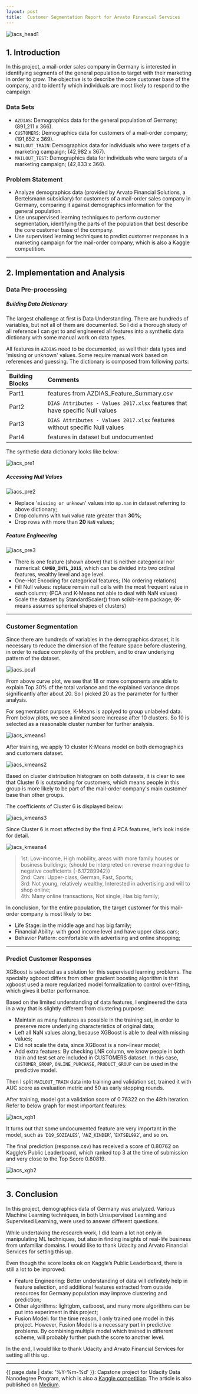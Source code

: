 ```yaml
---
layout: post
title:  Customer Segmentation Report for Arvato Financial Services
---
```


![iacs_head1](https://github.com/tma995/tma995.github.io/raw/master/_posts/img/iacs_head1.png)

## 1. Introduction

In this project, a mail-order sales company in Germany is interested in identifying segments of the general population to target with their marketing in order to grow. The objective is to describe the core customer base of the company, and to identify which individuals are most likely to respond to the campaign.<!-- more -->

### Data Sets
* `AZDIAS`: Demographics data for the general population of Germany; (891,211 x 366).
* `CUSTOMERS`: Demographics data for customers of a mail-order company; (191,652 x 369).
* `MAILOUT_TRAIN`: Demographics data for individuals who were targets of a marketing campaign; (42,982 x 367).
* `MAILOUT_TEST`: Demographics data for individuals who were targets of a marketing campaign; (42,833 x 366).

### Problem Statement
* Analyze demographics data (provided by Arvato Financial Solutions, a Bertelsmann subsidiary) for customers of a mail-order sales company in Germany, comparing it against demographics information for the general population. 
* Use unsupervised learning techniques to perform customer segmentation, identifying the parts of the population that best describe the core customer base of the company.
* Use supervised learning techniques to predict customer responses in a marketing campaign for the mail-order company, which is also a Kaggle competition.

* * *

## 2. Implementation and Analysis

### Data Pre-processing

##### Building Data Dictionary

The largest challenge at first is Data Understanding. There are hundreds of variables, but not all of them are documented. So I did a thorough study of all reference I can get to and engineered all features into a synthetic data dictionary with some manual work on data types. 

All features in `AZDIAS` need to be documented, as well their data types and 'missing or unknown' values. Some require manual work based on references and guessing. The dictionary is composed from following parts:

|Building Blocks|Comments|
|:----|:----------|
|Part1|features from AZDIAS_Feature_Summary.csv|
|Part2|`DIAS Attributes - Values 2017.xlsx` features that have specific Null values|
|Part3|`DIAS Attributes - Values 2017.xlsx` features without specific Null values|
|Part4|features in dataset but undocumented|

The synthetic data dictionary looks like below:

![iacs_pre1](https://github.com/tma995/tma995.github.io/raw/master/_posts/img/iacs_pre1.png)

##### Accessing Null Values

![iacs_pre2](https://github.com/tma995/tma995.github.io/raw/master/_posts/img/iacs_pre2.png)

* Replace '`missing or unknown`' values into `np.nan` in dataset referring to above dictionary;
* Drop columns with `NaN` value rate greater than **30%**;
* Drop rows with more than **20** `NaN` values;

##### Feature Engineering
![iacs_pre3](https://github.com/tma995/tma995.github.io/raw/master/_posts/img/iacs_pre3.png)

* There is one feature (shown above) that is neither categorical nor numerical: **`CAMEO_INTL_2015`**, which can be divided into two ordinal features, wealthy level and age level.
* One-Hot Encoding for categorical features; (No ordering relations)
* Fill Null values: replace remain null cells with the most frequent value in each column; (PCA and K-Means not able to deal with NaN values)
* Scale the dataset by StandardScaler() from scikit-learn package; (K-means assumes spherical shapes of clusters)

* * *

### Customer Segmentation
Since there are hundreds of variables in the demographics dataset, it is necessary to reduce the dimension of the feature space before clustering, in order to reduce complexity of the problem, and to draw underlying pattern of the dataset.

![iacs_pca1](https://github.com/tma995/tma995.github.io/raw/master/_posts/img/iacs_pca1.png)

From above curve plot, we see that 18 or more components are able to explain Top 30% of the total variance and the explained variance drops significantly after about 20. So I picked 20 as the parameter for further analysis.

For segmentation purpose, K-Means is applyed to group unlabeled data. From below plots, we see a limited score increase after 10 clusters. So 10 is selected as a reasonable cluster number for further analysis.

![iacs_kmeans1](https://github.com/tma995/tma995.github.io/raw/master/_posts/img/iacs_kmeans1.png)

After training, we apply 10 cluster K-Means model on both demographics and customers dataset. 

![iacs_kmeans2](https://github.com/tma995/tma995.github.io/raw/master/_posts/img/iacs_kmeans2.png)

Based on cluster distribution histogram on both datasets, it is clear to see that Cluster 6 is outstanding for customers, which means people in this group is more likely to be part of the mail-order company's main customer base than other groups.

The coefficients of Cluster 6 is displayed below:

![iacs_kmeans3](https://github.com/tma995/tma995.github.io/raw/master/_posts/img/iacs_kmeans3.png)

Since Cluster 6 is most affected by the first 4 PCA features, let’s look inside for detail.

![iacs_kmeans4](https://github.com/tma995/tma995.github.io/raw/master/_posts/img/iacs_kmeans4.png)

> 1st: Low-income, High mobility, areas with more family houses or business buildings; (should be interpreted on reverse meaning due to negative coefficients {-6.17289942})  
2nd: Cars: Upper-class, German, Fast, Sports;   
3rd: Not young, relatively wealthy, Interested in advertising and will to shop online;   
4th: Many online transactions, Not single, Has big family; 

In conclusion, for the entire population, the target customer for this mail-order company is most likely to be:
* Life Stage: in the middle age and has big family;
* Financial Ability: with good income level and have upper class cars;
* Behavior Pattern: comfortable with advertising and online shopping;

* * *

### Predict Customer Responses

XGBoost is selected as a solution for this supervised learning problems. The specialty xgboost differs from other gradient boosting algorithm is that xgboost used a more regularized model formalization to control over-fitting, which gives it better performance.

Based on the limited understanding of data features, I engineered the data in a way that is slightly different from clustering purpose:

* Maintain as many features as possible in the training set, in order to preserve more underlying characteristics of original data;
* Left all NaN values along, because XGBoost is able to deal with missing values;
* Did not scale the data, since XGBoost is a non-linear model;
* Add extra features: By checking LNR column, we know people in both train and test set are included in CUSTOMERS dataset. In this case, `CUSTOMER_GROUP`, `ONLINE_PURCHASE`, `PRODUCT_GROUP` can be used in the predictive model.

Then I split `MAILOUT_TRAIN` data into training and validation set, trained it with AUC score as evaluation metric and 50 as early stopping rounds.

After training, model got a validation score of 0.76322 on the 48th iteration. Refer to below graph for most important features:

![iacs_xgb1](https://github.com/tma995/tma995.github.io/raw/master/_posts/img/iacs_xgb1.png)

It turns out that some undocumented feature are very important in the model, such as '`D19_SOZIALES`', '`ANZ_KINDER`', '`EXTSEL992`', and so on.

The final prediction (response.csv) has received a score of 0.80762 on Kaggle’s Public Leaderboard, which ranked top 3 at the time of submission and very close to the Top Score 0.80819. 

![iacs_xgb2](https://github.com/tma995/tma995.github.io/raw/master/_posts/img/iacs_xgb2.png)

* * *

## 3. Conclusion

In this project, demographics data of Germany was analyzed. Various Machine Learning techniques, in both Unsupervised Learning and Supervised Learning, were used to answer different questions. 

While undertaking the research work, I did learn a lot not only in manipulating ML techniques, but also in finding insights of real-life business from unfamiliar domains. I would like to thank Udacity and Arvato Financial Services for setting this up.

Even though the score looks ok on Kaggle’s Public Leaderboard, there is still a lot to be improved:

* Feature Engineering: Better understanding of data will definitely help in feature selection, and additional features extracted from outside resources for Germany population may improve clustering and prediction;
* Other algorithms: lightgbm, catboost, and many more algorithms can be put into experiment in this project;
* Fusion Model: for the time reason, I only trained one model in this project. However, Fusion Model is a necessary part in predictive problems. By combining multiple model which trained in different scheme, will probably further push the score to another level.

In the end, I would like to thank Udacity and Arvato Financial Services for setting all this up.

* * *

{{ page.date | date: '%Y-%m-%d' }}: Capstone project for Udacity Data Nanodegree Program, which is also a [Kaggle competition](http://www.kaggle.com/t/21e6d45d4c574c7fa2d868f0e8c83140). The article is also published on [Medium](https://medium.com/@tma995/customer-segmentation-report-for-arvato-financial-services-d1f3a7bf5fb2).

